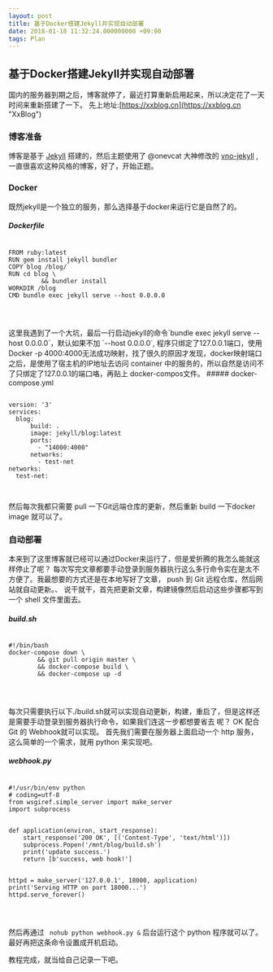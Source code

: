 ```yaml
---
layout: post
title: 基于Docker搭建Jekyll并实现自动部署 
date: 2018-01-18 11:32:24.000000000 +09:00
tags: Plan
---
```

## 基于Docker搭建Jekyll并实现自动部署 

国内的服务器到期之后，博客就停了，最近打算重新启用起来，所以决定花了一天时间来重新搭建了一下。
先上地址:[https://xxblog.cn](https://xxblog.cn "XxBlog")

### 博客准备
博客是基于 [Jekyll](https://jekyllrb.com/ "Jekyll") 搭建的，然后主题使用了 @onevcat 大神修改的 [vno-jekyll](vno-jekyll "https://github.com/onevcat/vno-jekyll") ,一直很喜欢这种风格的博客，好了，开始正题。

### Docker

既然jekyll是一个独立的服务，那么选择基于docker来运行它是自然了的。
##### Dockerfile
<pre>
<code>
FROM ruby:latest
RUN gem install jekyll bundler
COPY blog /blog/
RUN cd blog \
         && bundler install
WORKDIR /blog
CMD bundle exec jekyll serve --host 0.0.0.0

</pre>
</code>
这里我遇到了一个大坑，最后一行启动jekyll的命令`bundle exec jekyll serve --host 0.0.0.0`，默认如果不加 `--host 0.0.0.0`,
程序只绑定了127.0.0.1端口，使用Docker -p 4000:4000无法成功映射，找了很久的原因才发现，docker映射端口之后，是使用了宿主机的IP地址去访问 container 中的服务的，所以自然是访问不了只绑定了127.0.0.1的端口咯，再贴上 docker-compos文件。
##### docker-compose.yml
<pre>
<code>
version: '3'
services:
  blog:
      build: .
      image: jekyll/blog:latest
      ports:
   		- "14000:4000"
      networks:
        - test-net
networks:
  test-net:
</pre>
</code>

然后每次我都只需要 pull 一下Git远端仓库的更新，然后重新 build 一下docker image 就可以了。

### 自动部署

本来到了这里博客就已经可以通过Docker来运行了，但是爱折腾的我怎么能就这样停止了呢？ 每次写完文章都要手动登录到服务器执行这么多行命令实在是太不方便了。我最想要的方式还是在本地写好了文章， push 到 Git 远程仓库，然后网站就自动更新。、
说干就干，首先把更新文章，构建镜像然后启动这些步骤都写到一个 shell 文件里面去。
##### build.sh
<pre>
<code>
#!/bin/bash
docker-compose down \
        && git pull origin master \
        && docker-compose build \
        && docker-compose up -d
</pre>
</code>

每次只需要执行以下./build.sh就可以实现自动更新，构建，重启了，但是这样还是需要手动登录到服务器执行命令，如果我们连这一步都想要省去 呢？ OK 配合 Git 的 Webhook就可以实现。
首先我们需要在服务器上面启动一个 http 服务，这么简单的一个需求，就用 python 来实现吧。

##### webhook.py

<pre>
<code>
#!/usr/bin/env python
# coding=utf-8
from wsgiref.simple_server import make_server
import subprocess


def application(environ, start_response):
    start_response('200 OK', [('Content-Type', 'text/html')])
    subprocess.Popen('/mnt/blog/build.sh')
    print('update success.')
    return [b'success, web hook!']


httpd = make_server('127.0.0.1', 18000, application)
print('Serving HTTP on port 18000...')
httpd.serve_forever()
</pre>
</code>

然后再通过 ` nohub python webhook.py &` 后台运行这个 python 程序就可以了。最好再把这条命令设置成开机启动。

教程完成，就当给自己记录一下吧。